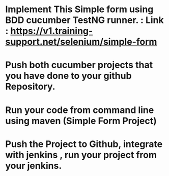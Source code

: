 # Implement This Simple form using BDD cucumber TestNG runner. : Link : https://v1.training-support.net/selenium/simple-form
# Push both cucumber projects that you have done to your github Repository.
# Run your code from command line using maven (Simple Form Project)
# Push the Project to Github, integrate with jenkins , run your project from your jenkins.
